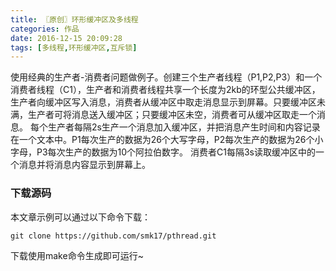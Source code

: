 ```yaml
---
title: 〖原创〗环形缓冲区及多线程
categories: 作品
date: 2016-12-15 20:09:28
tags: [多线程,环形缓冲区,互斥锁]
---
```

使用经典的生产者-消费者问题做例子。创建三个生产者线程（P1,P2,P3）和一个消费者线程（C1），生产者和消费者线程共享一个长度为2kb的环型公共缓冲区，生产者向缓冲区写入消息，消费者从缓冲区中取走消息显示到屏幕。只要缓冲区未满，生产者可将消息送入缓冲区；只要缓冲区未空，消费者可从缓冲区取走一个消息。
每个生产者每隔2s生产一个消息加入缓冲区，并把消息产生时间和内容记录在一个文本中。P1每次生产的数据为26个大写字母，P2每次生产的数据为26个小字母，P3每次生产的数据为10个阿拉伯数字。
消费者C1每隔3s读取缓冲区中的一个消息并将消息内容显示到屏幕上。<!--more-->

### 下载源码
本文章示例可以通过以下命令下载：

~~~ shell
git clone https://github.com/smk17/pthread.git
~~~
下载使用make命令生成即可运行~